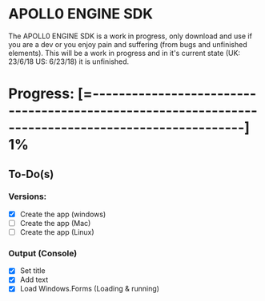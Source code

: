# APOLL0 ENGINE SDK
The APOLL0 ENGINE SDK is a work in progress, only download and use if you are a dev or you enjoy pain and suffering (from bugs and unfinished elements). This will be a work in progress and in it's current state (UK: 23/6/18 US: 6/23/18) it is unfinished.

# Progress: [=---------------------------------------------------------------------------------------------------] 1%

## To-Do(s)
###  Versions:
   - [x] Create the app (windows)
   - [ ] Create the app (Mac)
   - [ ] Create the app (Linux)
###  Output (Console)
   - [x] Set title
   - [x] Add text 
   - [x] Load Windows.Forms (Loading & running)
